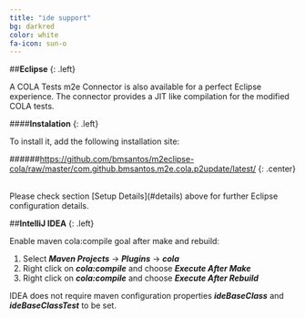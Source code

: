 ```yaml
---
title: "ide support"
bg: darkred
color: white
fa-icon: sun-o
---
```


##**Eclipse**
{: .left}

A COLA Tests m2e Connector is also available for a perfect Eclipse experience.
The connector provides a JIT like compilation for the modified COLA tests.

####**Instalation**
{: .left}

To install it, add the following installation site:

######https://github.com/bmsantos/m2eclipse-cola/raw/master/com.github.bmsantos.m2e.cola.p2update/latest/
{: .center}

<br>
Please check section [Setup Details](#details) above for further Eclipse configuration details.

##**IntelliJ IDEA**
{: .left}

Enable maven cola:compile goal after make and rebuild:

1. Select ***Maven Projects*** -> ***Plugins*** -> ***cola***
2. Right click on ***cola:compile*** and choose ***Execute After Make***
3. Right click on ***cola:compile*** and choose ***Execute After Rebuild***

IDEA does not require maven configuration properties ***ideBaseClass*** and ***ideBaseClassTest*** to be set.
